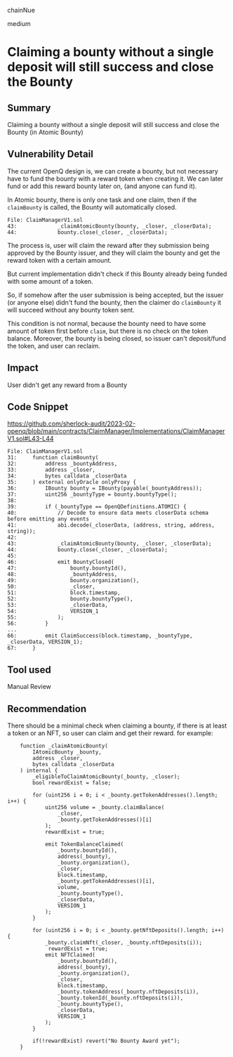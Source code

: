 chainNue

medium

# Claiming a bounty without a single deposit will still success and close the Bounty

## Summary

Claiming a bounty without a single deposit will still success and close the Bounty (in Atomic Bounty)

## Vulnerability Detail

The current OpenQ design is, we can create a bounty, but not necessary have to fund the bounty with a reward token when creating it. We can later fund or add this reward bounty later on, (and anyone can fund it).

In Atomic bounty, there is only one task and one claim, then if the `claimBounty` is called, the Bounty will automatically closed.
```solidity
File: ClaimManagerV1.sol
43:             _claimAtomicBounty(bounty, _closer, _closerData);
44:             bounty.close(_closer, _closerData);
```

The process is, user will claim the reward after they submission being approved by the Bounty issuer, and they will claim the bounty and get the reward token with a certain amount. 

But current implementation didn't check if this Bounty already being funded with some amount of a token. 

So, if somehow after the user submission is being accepted, but the issuer (or anyone else) didn't fund the bounty, then the claimer do `claimBounty` it will succeed without any bounty token sent. 

This condition is not normal, because the bounty need to have some amount of token first before `claim`, but there is no check on the token balance. Moreover, the bounty is being closed, so issuer can't deposit/fund the token, and user can reclaim.

## Impact

User didn't get any reward from a Bounty

## Code Snippet
https://github.com/sherlock-audit/2023-02-openq/blob/main/contracts/ClaimManager/Implementations/ClaimManagerV1.sol#L43-L44

```solidity
File: ClaimManagerV1.sol
31:     function claimBounty(
32:         address _bountyAddress,
33:         address _closer,
34:         bytes calldata _closerData
35:     ) external onlyOracle onlyProxy {
36:         IBounty bounty = IBounty(payable(_bountyAddress));
37:         uint256 _bountyType = bounty.bountyType();
38: 
39:         if (_bountyType == OpenQDefinitions.ATOMIC) {
40:             // Decode to ensure data meets closerData schema before emitting any events
41:             abi.decode(_closerData, (address, string, address, string));
42: 
43:             _claimAtomicBounty(bounty, _closer, _closerData);
44:             bounty.close(_closer, _closerData);
45: 
46:             emit BountyClosed(
47:                 bounty.bountyId(),
48:                 _bountyAddress,
49:                 bounty.organization(),
50:                 _closer,
51:                 block.timestamp,
52:                 bounty.bountyType(),
53:                 _closerData,
54:                 VERSION_1
55:             );
56:         }
...
66:         emit ClaimSuccess(block.timestamp, _bountyType, _closerData, VERSION_1);
67:     }
```

## Tool used

Manual Review

## Recommendation

There should be a minimal check when claiming a bounty, if there is at least a token or an NFT, so user can claim and get their reward. for example:

```solidity
    function _claimAtomicBounty(
        IAtomicBounty _bounty,
        address _closer,
        bytes calldata _closerData
    ) internal {
        _eligibleToClaimAtomicBounty(_bounty, _closer);
        bool rewardExist = false;

        for (uint256 i = 0; i < _bounty.getTokenAddresses().length; i++) {
            uint256 volume = _bounty.claimBalance(
                _closer,
                _bounty.getTokenAddresses()[i]
            );
            rewardExist = true;

            emit TokenBalanceClaimed(
                _bounty.bountyId(),
                address(_bounty),
                _bounty.organization(),
                _closer,
                block.timestamp,
                _bounty.getTokenAddresses()[i],
                volume,
                _bounty.bountyType(),
                _closerData,
                VERSION_1
            );
        }

        for (uint256 i = 0; i < _bounty.getNftDeposits().length; i++) {
            _bounty.claimNft(_closer, _bounty.nftDeposits(i));
             rewardExist = true;
            emit NFTClaimed(
                _bounty.bountyId(),
                address(_bounty),
                _bounty.organization(),
                _closer,
                block.timestamp,
                _bounty.tokenAddress(_bounty.nftDeposits(i)),
                _bounty.tokenId(_bounty.nftDeposits(i)),
                _bounty.bountyType(),
                _closerData,
                VERSION_1
            );
        }

        if(!rewardExist) revert("No Bounty Award yet");
    }
```